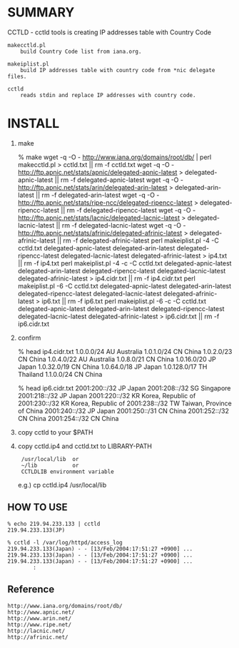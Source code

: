 SUMMARY
=======
CCTLD - cctld tools is creating IP addresses table with Country Code

	makecctld.pl
		build Country Code list from iana.org.

	makeiplist.pl
		build IP addresses table with country code from *nic delegate files.

	cctld
		reads stdin and replace IP addresses with country code.


INSTALL
=======
1. make

	% make
	wget -q -O - http://www.iana.org/domains/root/db/ | perl makecctld.pl > cctld.txt || rm -f cctld.txt
	wget -q -O - http://ftp.apnic.net/stats/apnic/delegated-apnic-latest > delegated-apnic-latest || rm -f delegated-apnic-latest
	wget -q -O - http://ftp.apnic.net/stats/arin/delegated-arin-latest > delegated-arin-latest || rm -f delegated-arin-latest
	wget -q -O - http://ftp.apnic.net/stats/ripe-ncc/delegated-ripencc-latest > delegated-ripencc-latest || rm -f delegated-ripencc-latest
	wget -q -O - http://ftp.apnic.net/stats/lacnic/delegated-lacnic-latest > delegated-lacnic-latest || rm -f delegated-lacnic-latest
	wget -q -O - http://ftp.apnic.net/stats/afrinic/delegated-afrinic-latest > delegated-afrinic-latest || rm -f delegated-afrinic-latest
	perl makeiplist.pl -4 -C cctld.txt delegated-apnic-latest delegated-arin-latest delegated-ripencc-latest delegated-lacnic-latest delegated-afrinic-latest > ip4.txt || rm -f ip4.txt
	perl makeiplist.pl -4 -c  -C cctld.txt delegated-apnic-latest delegated-arin-latest delegated-ripencc-latest delegated-lacnic-latest delegated-afrinic-latest > ip4.cidr.txt || rm -f ip4.cidr.txt
	perl makeiplist.pl -6 -C cctld.txt delegated-apnic-latest delegated-arin-latest delegated-ripencc-latest delegated-lacnic-latest delegated-afrinic-latest > ip6.txt || rm -f ip6.txt
	perl makeiplist.pl -6 -c  -C cctld.txt delegated-apnic-latest delegated-arin-latest delegated-ripencc-latest delegated-lacnic-latest delegated-afrinic-latest > ip6.cidr.txt || rm -f ip6.cidr.txt

2. confirm

    % head ip4.cidr.txt 
    1.0.0.0/24	AU	Australia
    1.0.1.0/24	CN	China
    1.0.2.0/23	CN	China
    1.0.4.0/22	AU	Australia
    1.0.8.0/21	CN	China
    1.0.16.0/20	JP	Japan
    1.0.32.0/19	CN	China
    1.0.64.0/18	JP	Japan
    1.0.128.0/17	TH	Thailand
    1.1.0.0/24	CN	China
    
    % head ip6.cidr.txt
    2001:200::/32	JP	Japan
    2001:208::/32	SG	Singapore
    2001:218::/32	JP	Japan
    2001:220::/32	KR	Korea, Republic of
    2001:230::/32	KR	Korea, Republic of
    2001:238::/32	TW	Taiwan, Province of China
    2001:240::/32	JP	Japan
    2001:250::/31	CN	China
    2001:252::/32	CN	China
    2001:254::/32	CN	China

3. copy cctld to your $PATH

4. copy cctld.ip4 and cctld.txt to LIBRARY-PATH

        /usr/local/lib  or
        ~/lib           or
        CCTLDLIB environment variable

	e.g.) cp cctld.ip4 /usr/local/lib


HOW TO USE
----------
	% echo 219.94.233.133 | cctld
	219.94.233.133(JP)
	
	% cctld -l /var/log/httpd/access_log
	219.94.233.133(Japan) - - [13/Feb/2004:17:51:27 +0900] ...
	219.94.233.133(Japan) - - [13/Feb/2004:17:51:27 +0900] ...
	219.94.233.133(Japan) - - [13/Feb/2004:17:51:27 +0900] ...
	        :

Reference
---------
	http://www.iana.org/domains/root/db/
	http://www.apnic.net/
	http://www.arin.net/
	http://www.ripe.net/
	http://lacnic.net/
	http://afrinic.net/
